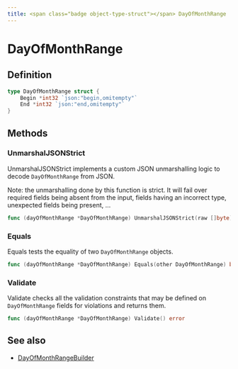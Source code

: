 ```yaml
---
title: <span class="badge object-type-struct"></span> DayOfMonthRange
---
```

# <span class="badge object-type-struct"></span> DayOfMonthRange

## Definition

```go
type DayOfMonthRange struct {
    Begin *int32 `json:"begin,omitempty"`
    End *int32 `json:"end,omitempty"`
}
```
## Methods

### <span class="badge object-method"></span> UnmarshalJSONStrict

UnmarshalJSONStrict implements a custom JSON unmarshalling logic to decode `DayOfMonthRange` from JSON.

Note: the unmarshalling done by this function is strict. It will fail over required fields being absent from the input, fields having an incorrect type, unexpected fields being present, …

```go
func (dayOfMonthRange *DayOfMonthRange) UnmarshalJSONStrict(raw []byte) error
```

### <span class="badge object-method"></span> Equals

Equals tests the equality of two `DayOfMonthRange` objects.

```go
func (dayOfMonthRange *DayOfMonthRange) Equals(other DayOfMonthRange) bool
```

### <span class="badge object-method"></span> Validate

Validate checks all the validation constraints that may be defined on `DayOfMonthRange` fields for violations and returns them.

```go
func (dayOfMonthRange *DayOfMonthRange) Validate() error
```

## See also

 * <span class="badge builder"></span> [DayOfMonthRangeBuilder](./builder-DayOfMonthRangeBuilder.md)
